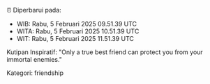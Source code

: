 ⏰ Diperbarui pada:
- WIB: Rabu, 5 Februari 2025 09.51.39 UTC
- WITA: Rabu, 5 Februari 2025 10.51.39 UTC
- WIT: Rabu, 5 Februari 2025 11.51.39 UTC

Kutipan Inspiratif:
"Only a true best friend can protect you from your immortal enemies."


Kategori: friendship

